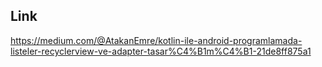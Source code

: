 ## Link
https://medium.com/@AtakanEmre/kotlin-ile-android-programlamada-listeler-recyclerview-ve-adapter-tasar%C4%B1m%C4%B1-21de8ff875a1